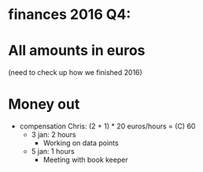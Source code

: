 # finances 2016 Q4:

# All amounts in euros

(need to check up how we finished 2016)

# Money out

* compensation Chris: (2 + 1) * 20 euros/hours = (C) 60
  * 3 jan: 2 hours
    * Working on data points
  * 5 jan: 1 hours
    * Meeting with book keeper
